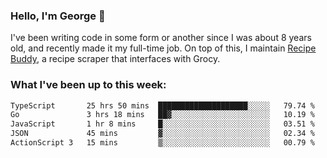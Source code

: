 ### Hello, I'm George 👋

I've been writing code in some form or another since I was about 8 years old, and recently made it my full-time job. On top of this, I maintain [Recipe Buddy](https://github.com/georgegebbett/recipe-buddy), a recipe scraper that interfaces with Grocy.  

<!--
**georgegebbett/georgegebbett** is a ✨ _special_ ✨ repository because its `README.md` (this file) appears on your GitHub profile.

Here are some ideas to get you started:

- 🔭 I’m currently working on ...
- 🌱 I’m currently learning ...
- 👯 I’m looking to collaborate on ...
- 🤔 I’m looking for help with ...
- 💬 Ask me about ...
- 📫 How to reach me: ...
- 😄 Pronouns: ...
- ⚡ Fun fact: ...
-->

### What I've been up to this week:
<!--START_SECTION:waka-->

```txt
TypeScript       25 hrs 50 mins  ████████████████████░░░░░   79.74 %
Go               3 hrs 18 mins   ██▓░░░░░░░░░░░░░░░░░░░░░░   10.19 %
JavaScript       1 hr 8 mins     █░░░░░░░░░░░░░░░░░░░░░░░░   03.51 %
JSON             45 mins         ▓░░░░░░░░░░░░░░░░░░░░░░░░   02.34 %
ActionScript 3   15 mins         ▒░░░░░░░░░░░░░░░░░░░░░░░░   00.79 %
```

<!--END_SECTION:waka-->
